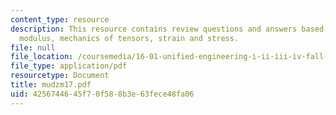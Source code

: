 ```yaml
---
content_type: resource
description: This resource contains review questions and answers based on Young's
  modulus, mechanics of tensors, strain and stress.
file: null
file_location: /coursemedia/16-01-unified-engineering-i-ii-iii-iv-fall-2005-spring-2006/4256744645f70f588b3e63fece48fa06_mudzm17.pdf
file_type: application/pdf
resourcetype: Document
title: mudzm17.pdf
uid: 42567446-45f7-0f58-8b3e-63fece48fa06
---
```

